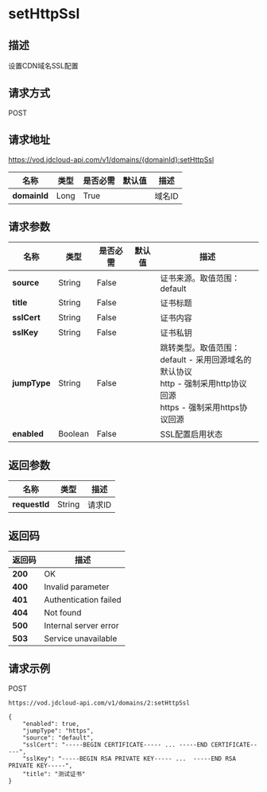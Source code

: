 # setHttpSsl


## 描述
设置CDN域名SSL配置

## 请求方式
POST

## 请求地址
https://vod.jdcloud-api.com/v1/domains/{domainId}:setHttpSsl

|名称|类型|是否必需|默认值|描述|
|---|---|---|---|---|
|**domainId**|Long|True| |域名ID|

## 请求参数
|名称|类型|是否必需|默认值|描述|
|---|---|---|---|---|
|**source**|String|False| |证书来源。取值范围：default|
|**title**|String|False| |证书标题|
|**sslCert**|String|False| |证书内容|
|**sslKey**|String|False| |证书私钥|
|**jumpType**|String|False| |跳转类型。取值范围：<br>default - 采用回源域名的默认协议<br>http - 强制采用http协议回源<br>https - 强制采用https协议回源<br>|
|**enabled**|Boolean|False| |SSL配置启用状态|


## 返回参数
|名称|类型|描述|
|---|---|---|
|**requestId**|String|请求ID|


## 返回码
|返回码|描述|
|---|---|
|**200**|OK|
|**400**|Invalid parameter|
|**401**|Authentication failed|
|**404**|Not found|
|**500**|Internal server error|
|**503**|Service unavailable|

## 请求示例
POST
```
https://vod.jdcloud-api.com/v1/domains/2:setHttpSsl

```
```
{
    "enabled": true, 
    "jumpType": "https", 
    "source": "default", 
    "sslCert": "-----BEGIN CERTIFICATE----- ... -----END CERTIFICATE-----", 
    "sslKey": "-----BEGIN RSA PRIVATE KEY----- ...  -----END RSA PRIVATE KEY-----", 
    "title": "测试证书"
}
```

